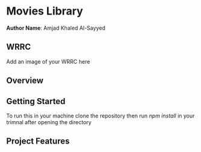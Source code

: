 # Movies Library

**Author Name**: Amjad Khaled Al-Sayyed

## WRRC

Add an image of your WRRC here

## Overview

## Getting Started

To run this in your machine clone the repository then run _npm install_ in your trimnal after opening the directory

## Project Features

<!-- What are the features included in you app -->
